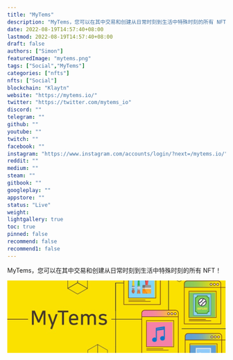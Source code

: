 ```yaml
---
title: "MyTems"
description: "MyTems，您可以在其中交易和创建从日常时刻到生活中特殊时刻的所有 NFT！"
date: 2022-08-19T14:57:40+08:00
lastmod: 2022-08-19T14:57:40+08:00
draft: false
authors: ["Simon"]
featuredImage: "mytems.png"
tags: ["Social","MyTems"]
categories: ["nfts"]
nfts: ["Social"]
blockchain: "Klaytn"
website: "https://mytems.io/"
twitter: "https://twitter.com/mytems_io"
discord: ""
telegram: ""
github: ""
youtube: ""
twitch: ""
facebook: ""
instagram: "https://www.instagram.com/accounts/login/?next=/mytems.io/"
reddit: ""
medium: ""
steam: ""
gitbook: ""
googleplay: ""
appstore: ""
status: "Live"
weight: 
lightgallery: true
toc: true
pinned: false
recommend: false
recommend1: false
---
```

MyTems，您可以在其中交易和创建从日常时刻到生活中特殊时刻的所有 NFT！

![配图](108528360.jpg)